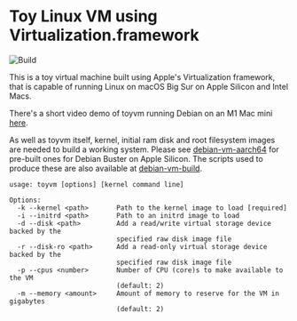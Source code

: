 #  Toy Linux VM using Virtualization.framework
![Build](https://github.com/danielrfry/toyvm/workflows/Build/badge.svg)

This is a toy virtual machine built using Apple's Virtualization framework, that is capable of running Linux on macOS Big Sur on Apple Silicon and Intel Macs.

There's a short video demo of toyvm running Debian on an M1 Mac mini [here](https://www.youtube.com/watch?v=zXqVAUl7T4k).

As well as toyvm itself, kernel, initial ram disk and root filesystem images are needed to build a working system. Please see [debian-vm-aarch64](https://github.com/danielrfry/debian-vm-aarch64) for pre-built ones for Debian Buster on Apple Silicon. The scripts used to produce these are also available at [debian-vm-build](https://github.com/danielrfry/debian-vm-build).

```
usage: toyvm [options] [kernel command line]

Options:
  -k --kernel <path>       Path to the kernel image to load [required]
  -i --initrd <path>       Path to an initrd image to load
  -d --disk <path>         Add a read/write virtual storage device backed by the
                           specified raw disk image file
  -r --disk-ro <path>      Add a read-only virtual storage device backed by the
                           specified raw disk image file
  -p --cpus <number>       Number of CPU (core)s to make available to the VM
                           (default: 2)
  -m --memory <amount>     Amount of memory to reserve for the VM in gigabytes
                           (default: 2)
```
